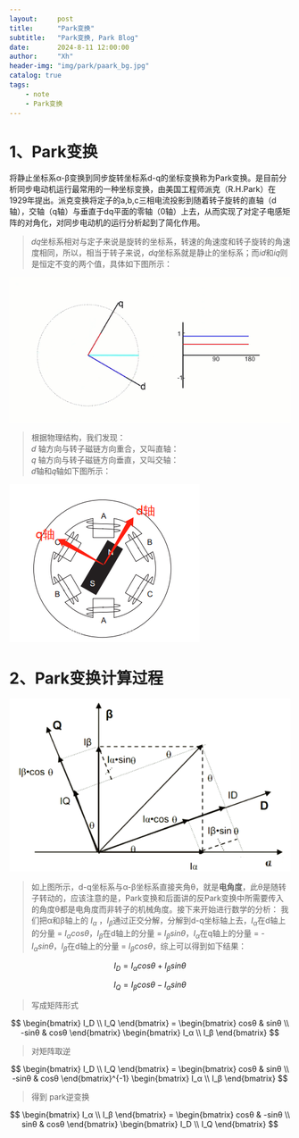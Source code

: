 ```yaml
---
layout:     post
title:      "Park变换"
subtitle:   "Park变换, Park Blog"
date:       2024-8-11 12:00:00
author:     "Xh"
header-img: "img/park/paark_bg.jpg"
catalog: true
tags:
    - note
    - Park变换
---
```


# 1、Park变换

将静止坐标系α-β变换到同步旋转坐标系d-q的坐标变换称为Park变换。是目前分析同步电动机运行最常用的一种坐标变换，由美国工程师派克（R.H.Park）在1929年提出。派克变换将定子的a,b,c三相电流投影到随着转子旋转的直轴（d轴），交轴（q轴）与垂直于dq平面的零轴（0轴）上去，从而实现了对定子电感矩阵的对角化，对同步电动机的运行分析起到了简化作用。 

>𝑑𝑞坐标系相对与定子来说是旋转的坐标系，转速的角速度和转子旋转的角速度相同，所以，相当于转子来说，𝑑𝑞坐标系就是静止的坐标系；而𝑖𝑑和𝑖𝑞则是恒定不变的两个值，具体如下图所示：

![img](/img/park/park_1.gif)

>根据物理结构，我们发现：          
𝑑 轴方向与转子磁链方向重合，又叫直轴：          
𝑞 轴方向与转子磁链方向垂直，又叫交轴：          
𝑑轴和𝑞轴如下图所示：

![img](/img/park/park_2.png)

# 2、Park变换计算过程 

![img](/img/park/park_3.png)

> 如上图所示，d-q坐标系与α-β坐标系直接夹角θ，就是**电角度**，此θ是随转子转动的，应该注意的是，Park变换和后面讲的反Park变换中所需要传入的角度θ都是电角度而非转子的机械角度。接下来开始进行数学的分析：
> 我们把α和β轴上的 $I_α$ ，$I_β$通过正交分解，分解到d-q坐标轴上去，$I_α$在d轴上的分量 = $I_αcosθ$，$I_β$在d轴上的分量 = $I_βsinθ$，$I_α$在q轴上的分量 = -$I_αsinθ$，$I_β$在d轴上的分量 = $I_βcosθ$，综上可以得到如下结果：

$$
I_D = I_αcosθ + I_βsinθ 
$$

$$
I_Q = I_βcosθ - I_αsinθ 
$$

> 写成矩阵形式

$$
\begin{bmatrix}
I_D \\
I_Q
\end{bmatrix} = 
\begin{bmatrix}
cosθ & sinθ \\
-sinθ & cosθ
\end{bmatrix}
\begin{bmatrix}
I_α \\
I_β
\end{bmatrix}
$$

> 对矩阵取逆


$$
\begin{bmatrix}
I_D \\
I_Q
\end{bmatrix} = 
\begin{bmatrix}
cosθ & sinθ \\
-sinθ & cosθ
\end{bmatrix}^{-1}
\begin{bmatrix}
I_α \\
I_β
\end{bmatrix}
$$

> 得到 park逆变换

$$
\begin{bmatrix}
I_α \\
I_β
\end{bmatrix} = 
\begin{bmatrix}
cosθ & -sinθ \\
sinθ & cosθ
\end{bmatrix}
\begin{bmatrix}
I_D \\
I_Q
\end{bmatrix}
$$


